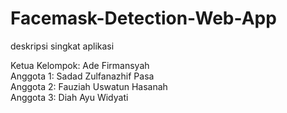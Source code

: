 # Facemask-Detection-Web-App 
deskripsi singkat aplikasi<br/> 

Ketua Kelompok: Ade Firmansyah<br/> 
Anggota 1: Sadad Zulfanazhif Pasa<br/> 
Anggota 2: Fauziah Uswatun Hasanah<br/> 
Anggota 3: Diah Ayu Widyati<br/>
